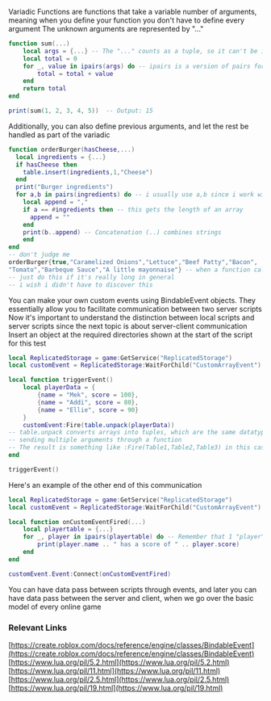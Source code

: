 
Variadic Functions are functions that take a variable number of arguments, meaning when you define your function you don't have to define every argument
The unknown arguments are represented by "..."
```lua
function sum(...)
    local args = {...} -- The "..." counts as a tuple, so it can't be indexed directly. It must be packed into a table for accessibility
    local total = 0
    for _, value in ipairs(args) do -- ipairs is a version of pairs for arrays, using number indices
        total = total + value
    end
    return total
end

print(sum(1, 2, 3, 4, 5))  -- Output: 15
```
Additionally, you can also define previous arguments, and let the rest be handled as part of the variadic
```lua
function orderBurger(hasCheese,...)
  local ingredients = {...}
  if hasCheese then
    table.insert(ingredients,1,"Cheese")
  end
  print("Burger ingredients")
  for a,b in pairs(ingredients) do -- i usually use a,b since i work with nested loops often (a,b, then c,d)
    local append = ","
    if a == #ingredients then -- this gets the length of an array
      append = ""
    end
    print(b..append) -- Concatenation (..) combines strings
    end
end
-- don't judge me
orderBurger{true,"Caramelized Onions","Lettuce","Beef Patty","Bacon",
"Tomato","Barbeque Sauce","A little mayonnaise"} -- when a function call spans multiple lines, use curly braces
-- just do this if it's really long in general
-- i wish i didn't have to discover this
```
You can make your own custom events using BindableEvent objects.
They essentially allow you to facilitate communication between two server scripts
Now it's important to understand the distinction between local scripts and server scripts since the next topic is about server-client communication
Insert an object at the required directories shown at the start of the script for this test
```lua
local ReplicatedStorage = game:GetService("ReplicatedStorage")
local customEvent = ReplicatedStorage:WaitForChild("CustomArrayEvent")

local function triggerEvent()
    local playerData = {
        {name = "Mek", score = 100},
        {name = "Addi", score = 80},
        {name = "Ellie", score = 90}
    }
    customEvent:Fire(table.unpack(playerData)) 
-- table.unpack converts arrays into tuples, which are the same datatypes passed when 
-- sending multiple arguments through a function
-- The result is something like :Fire(Table1,Table2,Table3) in this case
end

triggerEvent()
```
Here's an example of the other end of this communication

```lua
local ReplicatedStorage = game:GetService("ReplicatedStorage")
local customEvent = ReplicatedStorage:WaitForChild("CustomArrayEvent")

local function onCustomEventFired(...)
    local playertable = {...}
    for _, player in ipairs(playertable) do -- Remember that 1 "player" is its own table like in the original function
        print(player.name .. " has a score of " .. player.score)
    end
end

customEvent.Event:Connect(onCustomEventFired)
```
You can have data pass between scripts through events, and later you can have data pass between the server and client, when we go over the basic model of every online game

### Relevant Links
[https://create.roblox.com/docs/reference/engine/classes/BindableEvent](https://create.roblox.com/docs/reference/engine/classes/BindableEvent)
[https://www.lua.org/pil/5.2.html](https://www.lua.org/pil/5.2.html)
[https://www.lua.org/pil/11.html](https://www.lua.org/pil/11.html)
[https://www.lua.org/pil/2.5.html](https://www.lua.org/pil/2.5.html)
[https://www.lua.org/pil/19.html](https://www.lua.org/pil/19.html)
